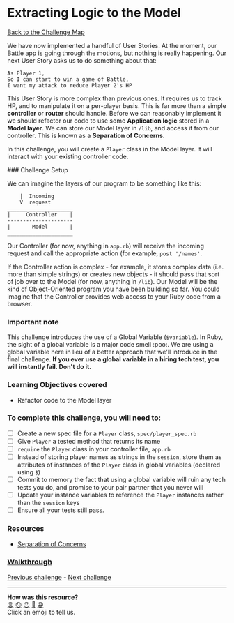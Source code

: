 # Extracting Logic to the Model

[Back to the Challenge Map](README.md)

We have now implemented a handful of User Stories. At the moment, our Battle app is going through the motions, but nothing is really happening. Our next User Story asks us to do something about that:

```
As Player 1,
So I can start to win a game of Battle,
I want my attack to reduce Player 2's HP
```

This User Story is more complex than previous ones. It requires us to track HP, and to manipulate it on a per-player basis. This is far more than a simple **controller** or **router** should handle. Before we can reasonably implement it we should refactor our code to use some **Application logic** stored in a **Model layer**. We can store our Model layer in `/lib`, and access it from our controller. This is known as a **Separation of Concerns**.

In this challenge, you will create a `Player` class in the Model layer. It will interact with your existing controller code.

### Challenge Setup

We can imagine the layers of our program to be something like this:

```
    |  Incoming
    V  request
_____________________
|     Controller    |
---------------------
|       Model       |
_____________________
```

Our Controller (for now, anything in `app.rb`) will receive the incoming request and call the appropriate action (for example, `post '/names'`.

If the Controller action is complex - for example, it stores complex data (i.e. more than simple strings) or creates new objects - it should pass that sort of job over to the Model (for now, anything in `/lib`). Our Model will be the kind of Object-Oriented program you have been building so far. You could imagine that the Controller provides web access to your Ruby code from a browser.

### Important note

This challenge introduces the use of a Global Variable (`$variable`). In Ruby, the sight of a global variable is a major code smell :poo:. We are using a global variable here in lieu of a better approach that we'll introduce in the final challenge. **If you ever use a global variable in a hiring tech test, you will instantly fail. Don't do it.**

### Learning Objectives covered
- Refactor code to the Model layer

### To complete this challenge, you will need to:

- [ ] Create a new spec file for a `Player` class, `spec/player_spec.rb`
- [ ] Give `Player` a tested method that returns its name
- [ ] `require` the `Player` class in your controller file, `app.rb`
- [ ] Instead of storing player names as strings in the `session`, store them as attributes of instances of the `Player` class in global variables (declared using `$`)
- [ ] Commit to memory the fact that using a global variable will ruin any tech tests you do, and promise to your pair partner that you never will
- [ ] Update your instance variables to reference the `Player` instances rather than the `session` keys
- [ ] Ensure all your tests still pass.

### Resources

- [Separation of Concerns](https://en.wikipedia.org/wiki/Separation_of_concerns)

### [Walkthrough](walkthroughs/extracting_logic_to_the_model.md)

[Previous challenge](attacking_player_2.md) - [Next challenge](implementing_hit_points.md)

<!-- BEGIN GENERATED SECTION DO NOT EDIT -->

---

**How was this resource?**  
[😫](https://airtable.com/shrUJ3t7KLMqVRFKR?prefill_Repository=course&prefill_File=intro_to_the_web/extracting_logic_to_the_model.md&prefill_Sentiment=😫) [😕](https://airtable.com/shrUJ3t7KLMqVRFKR?prefill_Repository=course&prefill_File=intro_to_the_web/extracting_logic_to_the_model.md&prefill_Sentiment=😕) [😐](https://airtable.com/shrUJ3t7KLMqVRFKR?prefill_Repository=course&prefill_File=intro_to_the_web/extracting_logic_to_the_model.md&prefill_Sentiment=😐) [🙂](https://airtable.com/shrUJ3t7KLMqVRFKR?prefill_Repository=course&prefill_File=intro_to_the_web/extracting_logic_to_the_model.md&prefill_Sentiment=🙂) [😀](https://airtable.com/shrUJ3t7KLMqVRFKR?prefill_Repository=course&prefill_File=intro_to_the_web/extracting_logic_to_the_model.md&prefill_Sentiment=😀)  
Click an emoji to tell us.

<!-- END GENERATED SECTION DO NOT EDIT -->
